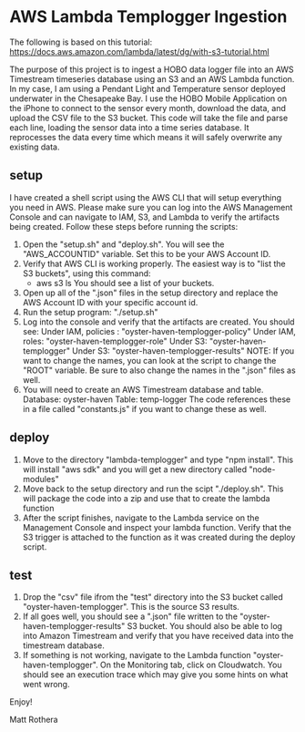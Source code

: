 # AWS Lambda Templogger Ingestion

The following is based on this tutorial:
https://docs.aws.amazon.com/lambda/latest/dg/with-s3-tutorial.html

The purpose of this project is to ingest a HOBO data logger file into an AWS Timestream timeseries database using an S3 and an AWS Lambda function.   In my case, I am using a Pendant Light and Temperature sensor deployed underwater in the Chesapeake Bay.  I use the HOBO Mobile Application on the iPhone to connect to the sensor every month, download the data, and upload the CSV file to the S3 bucket.  This code will take the file and parse each line, loading the sensor data into a time series database.  It reprocesses the data every time which means it will safely overwrite any existing data. 

## setup

I have created a shell script using the AWS CLI that will setup everything you need in AWS.  Please make sure you can log into the AWS Management Console and can navigate to IAM, S3, and Lambda to verify the artifacts being created.  Follow these steps before running the scripts:

1. Open the "setup.sh" and "deploy.sh".  You will see the "AWS_ACCOUNTID" variable.  Set this to be your AWS Account ID.
2.  Verify that AWS CLI is working properly.  The easiest way is to "list the S3 buckets", using this command:
    - aws s3 ls
    You should see a list of your buckets.
3.  Open up all of the ".json" files in the setup directory and replace the AWS Account ID with your specific account id.  
4.  Run the setup program: "./setup.sh"
5.  Log into the console and verify that the artifacts are created.  You should see:
    Under IAM, policies : "oyster-haven-templogger-policy"
    Under IAM, roles: "oyster-haven-templogger-role"
    Under S3: "oyster-haven-templogger"
    Under S3: "oyster-haven-templogger-results"
    NOTE:  If you want to change the names, you can look at the script to change the "ROOT" variable.  Be sure to also change the names in the ".json" files as well.
6.  You will need to create an AWS Timestream database and table.  
    Database:  oyster-haven
    Table: temp-logger
    The code references these in a file called "constants.js" if you want to change these as well.

## deploy

1. Move to the directory "lambda-templogger" and type "npm install".  This will install "aws sdk" and you will get a new directory called "node-modules"
2. Move back to the setup directory and run the scipt "./deploy.sh".  This will package the code into a zip and use that to create the lambda function
3.  After the script finishes, navigate to the Lambda service on the Management Console and inspect your lambda function.  Verify that the S3 trigger is attached to the function as it was created during the deploy script.

## test

1. Drop the "csv" file ifrom the "test" directory into the S3 bucket called "oyster-haven-templogger".  This is the source S3 results.
2. If all goes well, you should see a ".json" file written to the "oyster-haven-templogger-results" S3 bucket.  You should also be able to log into Amazon Timestream and verify that you have received data into the timestream database.
3.  If something is not working, navigate to the Lambda function "oyster-haven-templogger".  On the Monitoring tab, click on Cloudwatch.  You should see an execution trace which may give you some hints on what went wrong.

Enjoy!

Matt Rothera

#